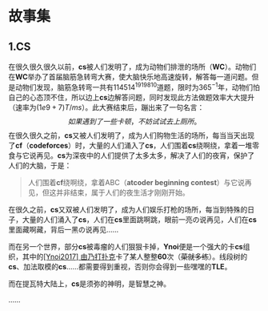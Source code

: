# 故事集

## 1.CS

在很久很久很久以前，**cs**被人们发明了，成为动物们排泄的场所（**WC**）。动物们在**WC**举办了首届脑筋急转弯大赛，使大脑快乐地高速旋转，解答每一道问题。但是动物们发现，脑筋急转弯一共有$114514^{1919810}$道题，限时为$365^{-1}$年，动物们怕自己的心态顶不住，所以边上**cs**边解答问题，同时发现此方法做题效率大大提升（速率为$(1e9+7)T/ms$）。此大赛结束后，蹦出来了一句名言：
$$
如果遇到了一些卡顿，不妨试试去上厕所。
$$
在很久很久之前，**cs**又被人们发明了，成为人们购物生活的场所，每当当天出现了**cf**（**codeforces**）时，大量的人们涌入了**cs**，人们围着**cs**绕啊绕，拿着一堆零食与它说再见。**cs**为深夜中的人们提供了太多太多，解决了人们的夜宵，保护了人们的大脑，于是：

> 人们围着**cf**绕啊绕，拿着ABC（**atcoder beginning contest**）与它说再见，但这并非结束，属于人们的夜生活才刚刚开始。

在很久之前，**cs**又双被人们发明了，成为人们娱乐打枪的场所，每当到特殊的日子，大量的人们涌入了**cs**，人们在**cs**里面跳啊跳，眼前一亮の说再见，人们在**cs**里面藏啊藏，背后一黑の说再见……

而在另一个世界，部分**cs**被毒瘤的人们狠狠卡掉，**Ynoi**便是一个强大的卡**cs**组织，其中的[[Ynoi2017] 由乃打扑克](https://www.luogu.com.cn/problem/P5356)卡了某人整整**60**次（~~菜就多练~~）。线段树的**cs**、加法取模的**cs**……都需要得到重视，否则你会得到一些嘿嘿的**TLE**。

而在提瓦特大陆上，**cs**是须弥的神明，是智慧之神。

……

